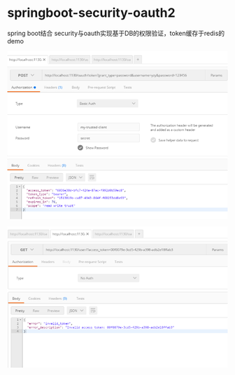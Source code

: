 # springboot-security-oauth2
spring boot结合 security与oauth实现基于DB的权限验证，token缓存于redis的demo

![1](https://github.com/Lovnx/springboot-security-oauth2/blob/master/1.png)

![2](https://github.com/Lovnx/springboot-security-oauth2/blob/master/2.png)
